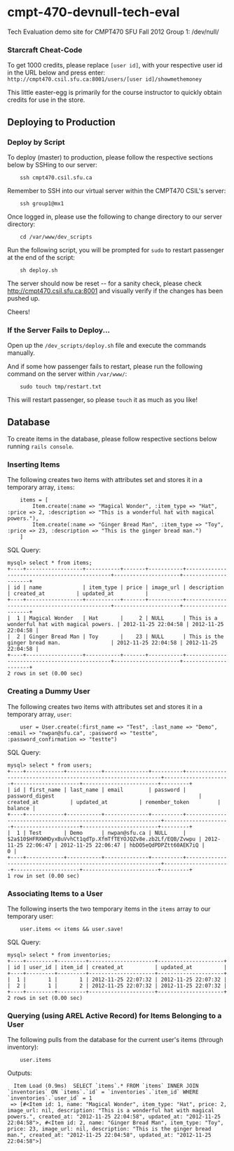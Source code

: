 cmpt-470-devnull-tech-eval
==========================

Tech Evaluation demo site for CMPT470 SFU Fall 2012 Group 1: /dev/null/

### Starcraft Cheat-Code
To get 1000 credits, please replace `[user id]`, with your respective user id in the URL below and press enter:
`http://cmpt470.csil.sfu.ca:8001/users/[user id]/showmethemoney`

This little easter-egg is primarily for the course instructor to quickly obtain credits for use in the store.

Deploying to Production
---------------------------

### Deploy by Script
To deploy (master) to production, please follow the respective sections below by SSHing to our server:
```shell
    ssh cmpt470.csil.sfu.ca
```

Remember to SSH into our virtual server within the CMPT470 CSIL's server:
```shell
    ssh group1@mx1
```

Once logged in, please use the following to change directory to our server directory:
```shell
    cd /var/www/dev_scripts
```

Run the following script, you will be prompted for `sudo` to restart passenger at the end of the script:
```shell
    sh deploy.sh
```

The server should now be reset -- for a sanity check, please check http://cmpt470.csil.sfu.ca:8001 and visually verify if the changes has been pushed up.

Cheers!

### If the Server Fails to Deploy...
Open up the `/dev_scripts/deploy.sh` file and execute the commands manually.

And if some how passenger fails to restart, please run the following command on the server within `/var/www/`:
```shell
    sudo touch tmp/restart.txt
```

This will restart passenger, so please `touch` it as much as you like!

Database
---------------------------

To create items in the database, please follow respective sections below running `rails console`.

### Inserting Items

The following creates two items with attributes set and stores it in a temporary array, `items`:
```shell
	items = [
	    Item.create(:name => "Magical Wonder", :item_type => "Hat", :price => 2, :description => "This is a wonderful hat with magical powers."), 
	    Item.create(:name => "Ginger Bread Man", :item_type => "Toy", :price => 23, :description => "This is the ginger bread man.")
	]
```

SQL Query:
```shell
mysql> select * from items;
+----+------------------+-----------+-------+-----------+----------------------------------------------+---------------------+---------------------+
| id | name             | item_type | price | image_url | description                                  | created_at          | updated_at          |
+----+------------------+-----------+-------+-----------+----------------------------------------------+---------------------+---------------------+
|  1 | Magical Wonder   | Hat       |     2 | NULL      | This is a wonderful hat with magical powers. | 2012-11-25 22:04:58 | 2012-11-25 22:04:58 |
|  2 | Ginger Bread Man | Toy       |    23 | NULL      | This is the ginger bread man.                | 2012-11-25 22:04:58 | 2012-11-25 22:04:58 |
+----+------------------+-----------+-------+-----------+----------------------------------------------+---------------------+---------------------+
2 rows in set (0.00 sec)
```

### Creating a Dummy User
The following creates two items with attributes set and stores it in a temporary array, `user`:
```shell
	user = User.create(:first_name => "Test", :last_name => "Demo", :email => "nwpan@sfu.ca", :password => "testte", :password_confirmation => "testte")
```

SQL Query:
```shell
mysql> select * from users;
+----+------------+-----------+--------------+----------+--------------------------------------------------------------+---------------------+---------------------+------------------------+---------+
| id | first_name | last_name | email        | password | password_digest                                              | created_at          | updated_at          | remember_token         | balance |
+----+------------+-----------+--------------+----------+--------------------------------------------------------------+---------------------+---------------------+------------------------+---------+
|  1 | Test       | Demo      | nwpan@sfu.ca | NULL     | $2a$10$HFRXWHDyxBuVvhCt1qdTp.XfmTfTEYOJQZv8e.zb2Lf/EQB/Zvwpu | 2012-11-25 22:06:47 | 2012-11-25 22:06:47 | hbDO5eQdPDPZtt60AEK7iQ |       0 |
+----+------------+-----------+--------------+----------+--------------------------------------------------------------+---------------------+---------------------+------------------------+---------+
1 row in set (0.00 sec)
```

### Associating Items to a User
The following inserts the two temporary items in the `items` array to our temporary user:
```shell
	user.items << items && user.save!
```

SQL Query:
```shell
mysql> select * from inventories;
+----+---------+---------+---------------------+---------------------+
| id | user_id | item_id | created_at          | updated_at          |
+----+---------+---------+---------------------+---------------------+
|  1 |       1 |       1 | 2012-11-25 22:07:32 | 2012-11-25 22:07:32 |
|  2 |       1 |       2 | 2012-11-25 22:07:32 | 2012-11-25 22:07:32 |
+----+---------+---------+---------------------+---------------------+
2 rows in set (0.00 sec)
```

### Querying (using AREL Active Record) for Items Belonging to a User
The following pulls from the database for the current user's items (through inventory):
```shell
	user.items
```

Outputs:
```shell
  Item Load (0.9ms)  SELECT `items`.* FROM `items` INNER JOIN `inventories` ON `items`.`id` = `inventories`.`item_id` WHERE `inventories`.`user_id` = 1
 => [#<Item id: 1, name: "Magical Wonder", item_type: "Hat", price: 2, image_url: nil, description: "This is a wonderful hat with magical powers.", created_at: "2012-11-25 22:04:58", updated_at: "2012-11-25 22:04:58">, #<Item id: 2, name: "Ginger Bread Man", item_type: "Toy", price: 23, image_url: nil, description: "This is the ginger bread man.", created_at: "2012-11-25 22:04:58", updated_at: "2012-11-25 22:04:58">] 
 ```
